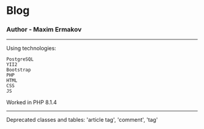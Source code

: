 # Blog
### Author - Maxim Ermakov
____
Using technologies:
```
PostgreSQL
YII2
Bootstrap
PHP
HTML
CSS
JS
```

Worked in PHP 8.1.4
____
Deprecated classes and tables:
'article tag', 'comment', 'tag'